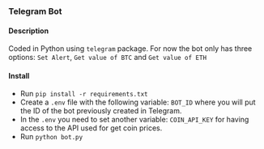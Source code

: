 ### Telegram Bot

#### Description
Coded in Python using `telegram` package. For now the bot only has three options: `Set Alert`, `Get value of BTC` and `Get value of ETH`

#### Install
- Run `pip install -r requirements.txt`
- Create a `.env` file with the following variable: `BOT_ID` where you will put the ID of the bot previously created in Telegram.
- In the `.env` you need to set another variable: `COIN_API_KEY` for having access to the API used for get coin prices.
- Run `python bot.py`
